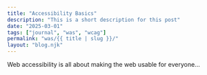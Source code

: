 ```yaml
---
title: "Accessibility Basics"
description: "This is a short description for this post"
date: "2025-03-01"
tags: ["journal", "was", "wcag"]
permalink: "was/{{ title | slug }}/"
layout: "blog.njk"
---
```


Web accessibility is all about making the web usable for everyone...
